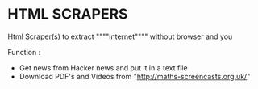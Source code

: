 # HTML SCRAPERS
Html Scraper(s) to extract """"internet"""" without browser and you

Function :
* Get news from Hacker news and put it in a text file
* Download PDF's and Videos from "http://maths-screencasts.org.uk/"
